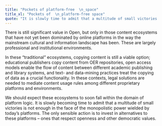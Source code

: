```yaml
---
title: "Pockets of platform-free  \n_space"
title_xl: "Pockets of  \n_platform-free space"
quote: "It is slowly time to admit that a multitude of small victories is not enough in face of the monopolistic power"
---
```

There is still significant value in Open, but only in those content ecosystems that have not yet been dominated by online platforms in the way the mainstream cultural and information landscape has been. These are largely professional and institutional environments.  

In these “traditional” ecosystems, copying content is still a viable option; educational publishers copy content from OER repositories, open access models enable the flow of content between different academic publishing and library systems, and text- and data-mining practices treat the copying of data as a crucial functionality. In these contexts, legal solutions are needed to mediate content usage rules among different proprietary platforms and environments.  

We should expect these ecosystems to soon fall within the domain of platform logic. It is slowly becoming time to admit that a multitude of small victories is not enough in the face of the monopolistic power wielded by today’s platforms. The only sensible action is to invest in alternatives to these platforms – ones that respect openness and other democratic values.
